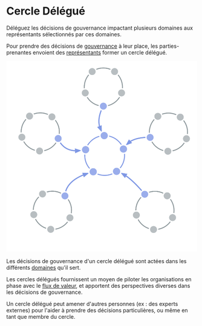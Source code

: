 # Cercle Délégué

<summary>
Déléguez les décisions de gouvernance impactant plusieurs domaines aux représentants sélectionnés par ces domaines.
</summary>

Pour prendre des décisions de [gouvernance](glossary:governance) à leur place, les parties-prenantes envoient des [représentants](section:representative) former un cercle délégué.

![Cercle Délégué](img/structural-patterns/delegate-circle.png)

Les décisions de gouvernance d'un cercle délégué sont actées dans les différents [domaines](glossary:domain) qu'il sert.

Les cercles délégués fournissent un moyen de piloter les organisations en phase avec le [flux de valeur](glossary:flow-of-value), et apportent des perspectives diverses dans les décisions de gouvernance.

Un cercle délégué peut amener d'autres personnes (ex : des experts externes) pour l'aider à prendre des décisions particulières, ou même en tant que membre du cercle.

